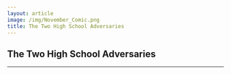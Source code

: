 ```yaml
---
layout: article
image: /img/November_Comic.png
title: The Two High School Adversaries
---
```


<h2>The Two High School Adversaries</h2>
	
<hr style="border-color:#7D7D7D;height:0.5px;">

